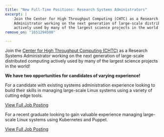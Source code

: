 ```yaml
---
title: "New Full-Time Positions: Research Systems Administrators"
excerpt: |
    Join the Center for High Throughput Computing (CHTC) as a Research Systems
    Administrator working on the next generation of large-scale distributed computing
    actively used by many of the largest science projects in the world!
remove_on: "1651294500"

---
```

<p>
    Join the <a href="https://chtc.cs.wisc.edu/">Center for High Throughput Computing (CHTC)</a> as a Research Systems
    Administrator working on the next generation of large-scale distributed computing
    actively used by many of the largest science projects in the world!
</p>

<p><b>We have two opportunities for candidates of varying experience!</b></p>

<p>
    For a candidate with existing systems administration experience looking
    to build their skills in managing large-scale Linux systems using
    a variety of cutting edge tools.
</p>
<a class="btn btn-primary mt-1" href="https://jobs.hr.wisc.edu/en-us/job/513190/research-systems-administrator">
    View Full Job Posting
</a>
<p class="mt-3">
    For a recent graduate looking to gain valuable experience managing large-scale Linux
    systems using Kubernetes and Puppet.
</p>
<a class="btn btn-primary mt-1" href="https://jobs.hr.wisc.edu/en-us/job/513189/research-systems-administrator">
    View Full Job Posting
</a>